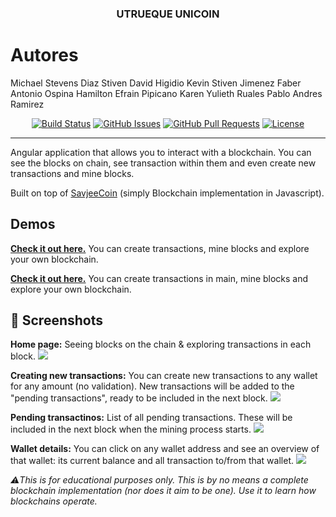 
<h3 align="center">UTRUEQUE UNICOIN</h3>

<h1>Autores</h1>
    <p>Michael Stevens Diaz
      Stiven David Higidio
      Kevin Stiven Jimenez
      Faber Antonio Ospina
      Hamilton Efrain Pipicano
      Karen Yulieth Ruales
      Pablo Andres Ramirez</p>

<div align="center">

  [![Build Status](https://travis-ci.org/Savjee/savjeecoin-frontend.svg?branch=master)](https://travis-ci.org/Savjee/savjeecoin-frontend)
  [![GitHub Issues](https://img.shields.io/github/issues/Savjee/savjeecoin-frontend.svg)](https://github.com/Savjee/bearclaw/issues)
  [![GitHub Pull Requests](https://img.shields.io/github/issues-pr/Savjee/savjeecoin-frontend.svg)](https://github.com/Savjee/bearclaw/pulls)
  [![License](https://img.shields.io/badge/license-MIT-blue.svg)](/LICENSE)

</div>

---


Angular application that allows you to interact with a blockchain. You can see the blocks on chain, see transaction within them and even create new transactions and mine blocks.

Built on top of [SavjeeCoin](https://github.com/Savjee/SavjeeCoin) (simply Blockchain implementation in Javascript).

## Demos
**[Check it out here.](https://drive.google.com/file/d/1lckdYtUIdNTZ5WwhiXQmcBLyhuWyqI3d/view?usp=share_link)** You can create transactions, mine blocks and explore your own blockchain.

**[Check it out here.](https://drive.google.com/file/d/1LCH5IF2jt4gRI4_gk_c0oJkXNBt3RFgE/view?usp=share_link)** You can create transactions in main, mine blocks and explore your own blockchain.


## 📸 Screenshots

**Home page:** Seeing blocks on the chain & exploring transactions in each block.
![](https://savjee.github.io/savjeecoin-frontend/assets/screenshots/blockchain-overview.png)

**Creating new transactions:** You can create new transactions to any wallet for any amount (no validation). New transactions will be added to the "pending transactions", ready to be included in the next block.
![](https://savjee.github.io/savjeecoin-frontend/assets/screenshots/create-new-transactions.png)

**Pending transactinos:** List of all pending transactions. These will be included in the next block when the mining process starts.
![](https://savjee.github.io/savjeecoin-frontend/assets/screenshots/pending-transactions.png)

**Wallet details:** You can click on any wallet address and see an overview of that wallet: its current balance and all transaction to/from that wallet.
![](https://savjee.github.io/savjeecoin-frontend/assets/screenshots/wallet-details.png)

*⚠️This is for educational purposes only. This is by no means a complete blockchain implementation (nor does it aim to be one). Use it to learn how blockchains operate.*
